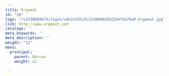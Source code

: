 ```yaml
---
title: Ergomat
id: "18"
logo: "/v1530089074/logos/c8e1e5d5c9c21d8008d5bd39efda76a0-ergomat.jpg"
link: http://www.ergomat.com
catalogo: ''
meta_keywords: ''
meta_description: ''
weight: "12"
menu:
  principal:
    parent: Marcas
    weight: 12

---
```

